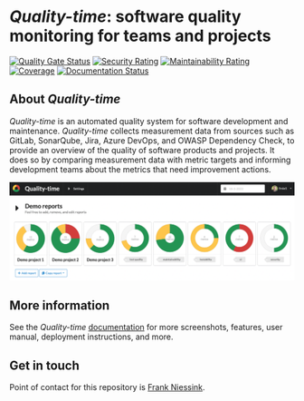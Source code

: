 # *Quality-time*: software quality monitoring for teams and projects

[![Quality Gate Status](https://sonarcloud.io/api/project_badges/measure?project=nl.ictu%3Aquality-time&metric=alert_status)](https://sonarcloud.io/dashboard?id=nl.ictu%3Aquality-time)
[![Security Rating](https://sonarcloud.io/api/project_badges/measure?project=nl.ictu%3Aquality-time&metric=security_rating)](https://sonarcloud.io/dashboard?id=nl.ictu%3Aquality-time)
[![Maintainability Rating](https://sonarcloud.io/api/project_badges/measure?project=nl.ictu%3Aquality-time&metric=sqale_rating)](https://sonarcloud.io/dashboard?id=nl.ictu%3Aquality-time)
[![Coverage](https://sonarcloud.io/api/project_badges/measure?project=nl.ictu%3Aquality-time&metric=coverage)](https://sonarcloud.io/dashboard?id=nl.ictu%3Aquality-time)
[![Documentation Status](https://readthedocs.org/projects/quality-time/badge/?version=latest)](https://quality-time.readthedocs.io/en/latest/?badge=latest)

## About *Quality-time*

*Quality-time* is an automated quality system for software development and maintenance. *Quality-time* collects measurement data from sources such as GitLab, SonarQube, Jira, Azure DevOps, and OWASP Dependency Check, to provide an overview of the quality of software products and projects. It does so by comparing measurement data with metric targets and informing development teams about the metrics that need improvement actions.

![Screenshot of a Quality-time dashboard with three demo projects in the form of donut charts](docs/src/screenshots/projects_dashboard.png)

## More information

See the *Quality-time* [documentation](https://quality-time.readthedocs.io/en/latest) for more screenshots, features, user manual, deployment instructions, and more.

## Get in touch

Point of contact for this repository is [Frank Niessink](https://github.com/fniessink).
